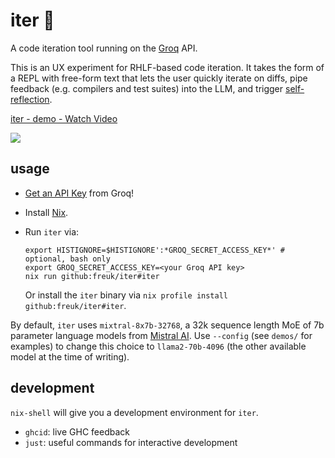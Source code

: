 # iter 🔁

A code iteration tool running on the [Groq](https://groq.com) API.

This is an UX experiment for RHLF-based code iteration. It takes the form
of a REPL with free-form text that lets the user quickly iterate on diffs,
pipe feedback (e.g. compilers and test suites) into the LLM, and trigger
[self-reflection](https://github.com/rxlqn/awesome-llm-self-reflection).


<div>
    <a href="https://www.loom.com/share/e8c262e754fa4468962a1eec444ab8e3">
          <p>iter - demo - Watch Video</p>
          </a> <a href="https://www.loom.com/share/e8c262e754fa4468962a1eec444ab8e3">
      <img style="max-width:300px;" src="https://cdn.loom.com/sessions/thumbnails/e8c262e754fa4468962a1eec444ab8e3-1709239738919-with-play.gif">
    </a>
</div>

## usage

* [Get an API Key](https://wow.groq.com/) from Groq!

* Install [Nix](https://nixos.org/).

* Run `iter` via:

  ```
  export HISTIGNORE=$HISTIGNORE':*GROQ_SECRET_ACCESS_KEY*' # optional, bash only
  export GROQ_SECRET_ACCESS_KEY=<your Groq API key>
  nix run github:freuk/iter#iter
  ```

  Or install the `iter` binary via `nix profile install github:freuk/iter#iter`.

By default, `iter` uses `mixtral-8x7b-32768`, a 32k sequence length MoE
of 7b parameter language models from [Mistral AI](https://mistral.ai/).
Use `--config` (see `demos/` for examples) to change this choice to
`llama2-70b-4096` (the other available model at the time of writing).

## development

`nix-shell` will give you a development environment for `iter`.

* `ghcid`: live GHC feedback
* `just`: useful commands for interactive development
